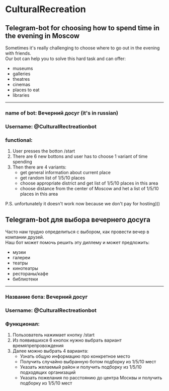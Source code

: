 # CulturalRecreation
## Telegram-bot for choosing how to spend time in the evening in Moscow

Sometimes it's really challenging to choose where to go out in the evening with friends.<br/>
Our bot can help you to solve this hard task and can offer:
* museums<br/>
* galleries<br/>
* theatres<br/>
* cinemas<br/>
* places to eat<br/>
* libraries<br/>
---
### name of bot: Вечерний досуг (it's in russian)
### Username: @CulturalRectreationbot
### functional:
  1. User presses the botton /start
  2. There are 6 new bottons and user has to choose 1 variant of time spending
  3. Then there are 4 variants:
      * get general information about current place
      * get random list of 1/5/10 places
      * choose appropriate district and get list of 1/5/10 places in this area
      * choose distance from the center of Moscow and het a list of 1/5/10 places in this area

P.S. unfortunately it doesn't work now because we don't pay for hosting)))

## Telegram-bot для выбора вечернего досуга

Часто нам трудно определиться с выбором, как провести вечер в компании друзей.<br/>
Наш бот может помочь решить эту диллему и может предложить:
* музеи<br/>
* галереи<br/>
* театры<br/>
* кинотеатры<br/>
* рестораны/кафе<br/>
* библиотеки<br/>
---
### Название бота: Вечерний досуг
### Username: @CulturalRectreationbot
### Функционал:
  1. Пользователь нажимает кнопку /start
  2. Из появившихся 6 кнопок нужно выбрать вариант времяпрепровождения
  3. Далее можно выбрать 4 варианта:
      * Узнать общую информацию про конкретное место
      * Получить случайно выбранную ботом  подборку из 1/5/10 мест
      * Указать желаемый район и получить подборку из 1/5/10 подходящих организаций
      * Указать пожелания по расстоянию до центра Москвы и получить подборку из 1/5/10 мест
